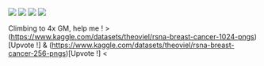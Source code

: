 <img src="https://road-to-kaggle-grandmaster.vercel.app/api/badges/theoviel/competition"> <img src="https://road-to-kaggle-grandmaster.vercel.app/api/badges/theoviel/dataset">  <img src="https://road-to-kaggle-grandmaster.vercel.app/api/badges/theoviel/notebook"> <img src="https://road-to-kaggle-grandmaster.vercel.app/api/badges/theoviel/discussion">

Climbing to 4x GM, help me ! > (https://www.kaggle.com/datasets/theoviel/rsna-breast-cancer-1024-pngs)[Upvote !] & (https://www.kaggle.com/datasets/theoviel/rsna-breast-cancer-256-pngs)[Upvote !] < 
